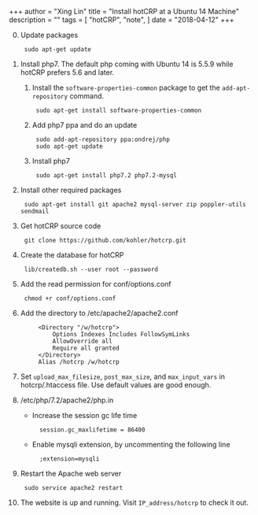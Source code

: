+++
author = "Xing Lin"
title = "Install hotCRP at a Ubuntu 14 Machine"
description = ""
tags = [
    "hotCRP",
		"note",
]
date = "2018-04-12"
+++

0. Update packages  
	
		sudo apt-get update
	
1. Install php7. The default php coming with Ubuntu 14 is 5.5.9 while hotCRP prefers 5.6 and later. 
	1. Install the `software-properties-common` package to get the `add-apt-repository` command.  
		
			sudo apt-get install software-properties-common

	2. Add php7 ppa and do an update  
		
			sudo add-apt-repository ppa:ondrej/php	
			sudo apt-get update

	3. Install php7 

			sudo apt-get install php7.2 php7.2-mysql

2. Install other required packages  
        
		sudo apt-get install git apache2 mysql-server zip poppler-utils sendmail

3. Get hotCRP source code  

		git clone https://github.com/kohler/hotcrp.git 

4. Create the database for hotCRP  

		lib/createdb.sh --user root --password  

5. Add the read permission for conf/options.conf  
	
		chmod +r conf/options.conf
  	
6. Add the directory to /etc/apache2/apache2.conf    
		  
			<Directory "/w/hotcrp">    
				Options Indexes Includes FollowSymLinks  
				AllowOverride all  
				Require all granted  
			</Directory>  
			Alias /hotcrp /w/hotcrp  
		
9. Set `upload_max_filesize`, `post_max_size`, and `max_input_vars` in hotcrp/.htaccess file. Use default values are good enough.  
10. /etc/php/7.2/apache2/php.in  
	* Increase the session gc life time  
	
			session.gc_maxlifetime = 86400

	* Enable mysqli extension, by uncommenting the following line  
	
			;extension=mysqli

7. Restart the Apache web server  
	
		sudo service apache2 restart

8. The website is up and running. Visit `IP_address/hotcrp` to check it out.

